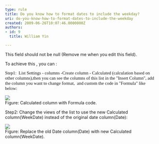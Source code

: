 ```yaml
---
type: rule
title: Do you know how to format dates to include the weekday?
uri: do-you-know-how-to-format-dates-to-include-the-weekday
created: 2009-06-26T10:07:46.0000000Z
authors:
- id: 9
  title: William Yin

---
```




<span class='intro'> This field should not be null (Remove me when you edit this field). </span>

To achieve this , you can &#58; 
<p style="margin-top&#58;0px;margin-bottom&#58;0px;vertical-align&#58;middle;"><span style="font-family&#58;calibri;font-size&#58;11pt;" lang="en-AU">Step1&#58; &#160;List Settings - columns -Create column - </span><span style="font-family&#58;calibri;font-size&#58;11pt;" lang="en-US">Calculated (calculation based on other columns),then you can see the columns of this list in the &quot;Insert Column&quot;, add the column you want to change format,<span>&#160; </span>and custom the code in &quot;Formula&quot; like below&#58;</span></p>
<p><span><span class="ms-rteCustom-ImageArea"><img border="0" src="/Standards/CodeAndApplicationDesign/RulesToBetterSharePoint/PublishingImages/CalculatedColumnWithFormulaCode.gif" /></span><br></span><span class="ms-rteCustom-FigureNormal">Figure&#58; Calculated column with Formula code.</span></p>
<p><span>Step2&#58; Change the views of the list to use the new Calculated column(WeekDate) instead of the original date column(Date)&#58;</span></p>
<p><span><span class="ms-rteCustom-ImageArea"><img border="0" src="/Standards/CodeAndApplicationDesign/RulesToBetterSharePoint/PublishingImages/ReplaceOldDate.gif" /></span></span><br><span class="ms-rteCustom-FigureNormal"><span>Figure&#58; Replace the old Date column(Date) with new Calculated column(WeekDate).</span> </span></p>



